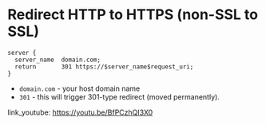 # Redirect HTTP to HTTPS (non-SSL to SSL)

```nginx
server {
  server_name  domain.com;
  return       301 https://$server_name$request_uri;
}
```

- `domain.com` - your host domain name
- `301` - this will trigger 301-type redirect (moved permanently).


link_youtube: https://youtu.be/BfPCzhQI3X0
